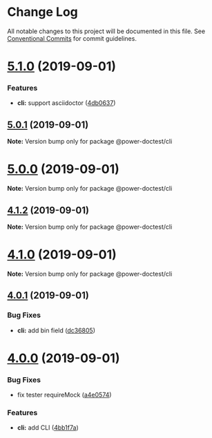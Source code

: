 # Change Log

All notable changes to this project will be documented in this file.
See [Conventional Commits](https://conventionalcommits.org) for commit guidelines.

# [5.1.0](https://github.com/azu/power-doctest/compare/v5.0.1...v5.1.0) (2019-09-01)


### Features

* **cli:** support asciidoctor ([4db0637](https://github.com/azu/power-doctest/commit/4db0637))





## [5.0.1](https://github.com/azu/power-doctest/compare/v5.0.0...v5.0.1) (2019-09-01)

**Note:** Version bump only for package @power-doctest/cli





# [5.0.0](https://github.com/azu/power-doctest/compare/v4.1.2...v5.0.0) (2019-09-01)

**Note:** Version bump only for package @power-doctest/cli





## [4.1.2](https://github.com/azu/power-doctest/compare/v4.1.1...v4.1.2) (2019-09-01)

**Note:** Version bump only for package @power-doctest/cli





# [4.1.0](https://github.com/azu/power-doctest/compare/v4.0.1...v4.1.0) (2019-09-01)

**Note:** Version bump only for package @power-doctest/cli





## [4.0.1](https://github.com/azu/power-doctest/compare/v4.0.0...v4.0.1) (2019-09-01)


### Bug Fixes

* **cli:** add bin field ([dc36805](https://github.com/azu/power-doctest/commit/dc36805))





# [4.0.0](https://github.com/azu/power-doctest/compare/v3.3.3...v4.0.0) (2019-09-01)


### Bug Fixes

* fix tester requireMock ([a4e0574](https://github.com/azu/power-doctest/commit/a4e0574))


### Features

* **cli:** add CLI ([4bb1f7a](https://github.com/azu/power-doctest/commit/4bb1f7a))
